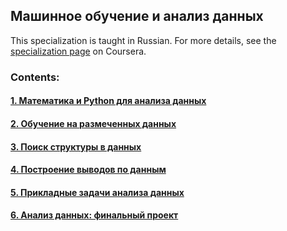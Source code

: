 ## Машинное обучение и анализ данных
This specialization is taught in Russian. For more details, see the [specialization page](https://www.coursera.org/specializations/machine-learning-data-analysis) on Coursera.
  
### Contents:
#### [1. Математика и Python для анализа данных](https://www.coursera.org/learn/mathematics-and-python?specialization=machine-learning-data-analysis)
#### [2. Обучение на размеченных данных](https://www.coursera.org/learn/supervised-learning?specialization=machine-learning-data-analysis)
#### [3. Поиск структуры в данных](https://www.coursera.org/learn/unsupervised-learning?specialization=machine-learning-data-analysis)
#### [4. Построение выводов по данным](https://www.coursera.org/learn/stats-for-data-analysis?specialization=machine-learning-data-analysis)
#### [5. Прикладные задачи анализа данных](https://www.coursera.org/learn/data-analysis-applications)
#### [6. Анализ данных: финальный проект](https://www.coursera.org/learn/data-analysis-project)

